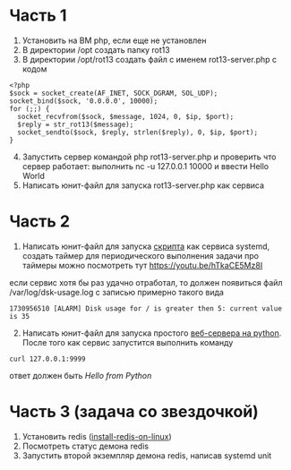 # Часть 1
1) Установить на ВМ php, если еще не установлен
2) В директории /opt создать папку rot13
3) В директории /opt/rot13 создать файл с именем rot13-server.php с кодом
```
<?php
$sock = socket_create(AF_INET, SOCK_DGRAM, SOL_UDP);
socket_bind($sock, '0.0.0.0', 10000);
for (;;) {
  socket_recvfrom($sock, $message, 1024, 0, $ip, $port);
  $reply = str_rot13($message);
  socket_sendto($sock, $reply, strlen($reply), 0, $ip, $port);
}
```
4) Запустить сервер командой php rot13-server.php и проверить что сервер работает: выполнить nc -u 127.0.0.1 10000 и ввести Hello World
5) Написать юнит-файл для запуска rot13-server.php как сервиса
# Часть 2
1) Написать юнит-файл для запуска [скрипта](https://gist.github.com/AnastasiyaGapochkina01/8e77f63f288139e5ddd87b105d1e3c12) как сервиса systemd, создать таймер для периодического выполнения задачи
про таймеры можно посмотреть тут https://youtu.be/hTkaCE5Mz8I

если сервис хотя бы раз удачно отработал, то должен появиться файл /var/log/dsk-usage.log с записью примерно такого вида
```
1730956510 [ALARM] Disk usage for / is greater then 5: current value is 35
```
2) Написать юнит-файл для запуска простого [веб-сервера на python](https://gist.github.com/AnastasiyaGapochkina01/ac33a8174326f80a1af1ed9f4754541e). После того как сервис запустится выполнить команду
```
curl 127.0.0.1:9999
```
ответ должен быть _Hello from Python_
# Часть 3 (задача со звездочкой)
1) Установить redis ([install-redis-on-linux](https://redis.io/docs/latest/operate/oss_and_stack/install/install-redis/install-redis-on-linux/))
2) Посмотреть статус демона redis
3) Запустить второй экземпляр демона redis, написав systemd unit

